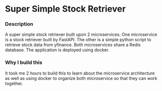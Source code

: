 # Super Simple Stock Retriever
### Description
A super simple stock retriever built upon 2 microservices. One microservice is a stock retriever built by FastAPI. The other is a simple python script to retrieve stock data from yfinance. Both microservices share a Redis database. The application is deployed using docker.

### Why I build this
It took me 2 hours to build this to learn about the microservice architecture as well as using docker to organize both microservice so that they can work together.